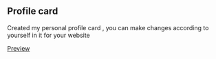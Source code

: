 ## Profile card 

Created my personal profile card , you can make changes according to yourself in it for your website

[Preview](https://ayushi-ras.github.io/Profile-Card/)